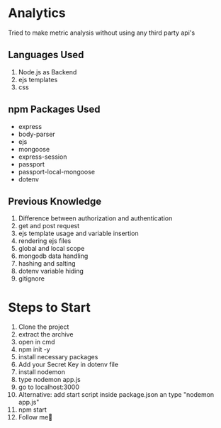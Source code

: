 # Analytics
 Tried to make metric analysis without using any third party api's
 
 ## Languages Used
 1. Node.js as Backend
 2. ejs templates
 3. css
 
 ## npm Packages Used
 
 * express 
 * body-parser
 * ejs
 * mongoose
 * express-session
 * passport
 * passport-local-mongoose
 * dotenv

## Previous Knowledge
1. Difference between authorization and authentication
2. get and post request
3. ejs template usage and variable insertion
4. rendering ejs files
5. global and local scope
6. mongodb data handling
7. hashing and salting
8. dotenv variable hiding
9. gitignore

# Steps to Start
1. Clone the project
2. extract the archive 
3. open in cmd
4. npm init -y
5. install necessary packages
6. Add your Secret Key in dotenv file
7. install nodemon 
8. type nodemon app.js
9. go to localhost:3000
10. Alternative: add start script inside package.json an type "nodemon app.js"
11. npm start
12. Follow me🤣
